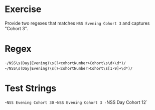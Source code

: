 # Exercise
Provide two regexes that matches `NSS Evening Cohort 3` and captures "Cohort 3".

# Regex
-`/NSS\s(Day|Evening)\s(?<cohortNumber>Cohort\s\d+\d*)/`
-`/NSS\s(Day|Evening)\s(?<cohortNumber>Cohort\s[1-9]+\d*)/`

# Test Strings
-`NSS Evening Cohort 30`
-`NSS Evening Cohort 3
-`NSS Day Cohort 12`
